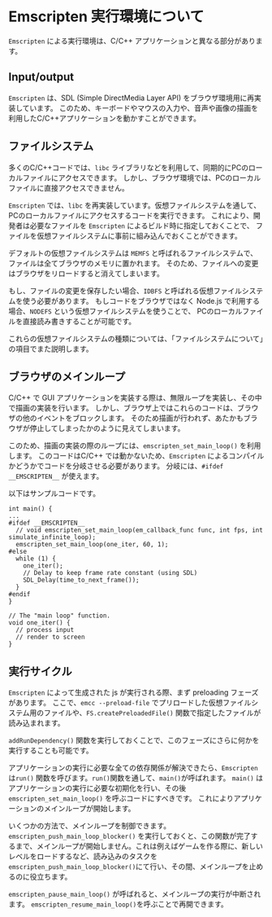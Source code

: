 # Emscripten 実行環境について
`Emscripten` による実行環境は、C/C++ アプリケーションと異なる部分があります。

## Input/output

`Emscripten` は、SDL (Simple DirectMedia Layer API) をブラウザ環境用に再実装しています。
このため、キーボードやマウスの入力や、音声や画像の描画を利用したC/C++アプリケーションを動かすことができます。

## ファイルシステム
多くのC/C++コードでは、`libc` ライブラリなどを利用して、同期的にPCのローカルファイルにアクセスできます。
しかし、ブラウザ環境では、PCのローカルファイルに直接アクセスできません。

`Emscripten` では、`libc` を再実装しています。仮想ファイルシステムを通して、
PCのローカルファイルにアクセスするコードを実行できます。
これにより、開発者は必要なファイルを `Emscripten` によるビルド時に指定しておくことで、
ファイルを仮想ファイルシステムに事前に組み込んでおくことができます。

デフォルトの仮想ファイルシステムは `MEMFS` と呼ばれるファイルシステムで、ファイルは全てブラウザのメモリに置かれます。
そのため、ファイルへの変更はブラウザをリロードすると消えてしまいます。

もし、ファイルの変更を保存したい場合、`IDBFS` と呼ばれる仮想ファイルシステムを使う必要があります。
もしコードをブラウザではなく Node.js で利用する場合、`NODEFS` という仮想ファイルシステムを使うことで、
PCのローカルファイルを直接読み書きすることが可能です。

これらの仮想ファイルシステムの種類については、「ファイルシステムについて」の項目でまた説明します。


## ブラウザのメインループ

C/C++ で GUI アプリケーションを実装する際は、無限ループを実装し、その中で描画の実装を行います。
しかし、ブラウザ上ではこれらのコードは、ブラウザの他のイベントをブロックします。
そのため描画が行われず、あたかもブラウザが停止してしまったかのように見えてしまいます。

このため、描画の実装の際のループには、`emscripten_set_main_loop()` を利用します。
このコードはC/C++ では動かないため、`Emscripten` によるコンパイルかどうかでコードを分岐させる必要があります。
分岐には、`#ifdef __EMSCRIPTEN__` が使えます。

以下はサンプルコードです。
```
int main() {
...
#ifdef __EMSCRIPTEN__
  // void emscripten_set_main_loop(em_callback_func func, int fps, int simulate_infinite_loop);
  emscripten_set_main_loop(one_iter, 60, 1);
#else
  while (1) {
    one_iter();
    // Delay to keep frame rate constant (using SDL)
    SDL_Delay(time_to_next_frame());
  }
#endif
}

// The "main loop" function.
void one_iter() {
  // process input
  // render to screen
}
```


## 実行サイクル
`Emscripten` によって生成された js が実行される際、まず preloading フェーズがあります。
ここで、`emcc --preload-file` でプリロードした仮想ファイルシステム用のファイルや、`FS.createPreloadedFile()` 関数で指定したファイルが読み込まれます。

`addRunDependency()` 関数を実行しておくことで、このフェーズにさらに何かを実行することも可能です。

アプリケーションの実行に必要な全ての依存関係が解決できたら、`Emscripten` は`run()` 関数を呼びます。`run()`関数を通して、`main()`が呼ばれます。
`main()` はアプリケーションの実行に必要な初期化を行い、その後 `emscripten_set_main_loop()` を呼ぶコードにすべきです。
これによりアプリケーションのメインループが開始します。

いくつかの方法で、メインループを制御できます。 `emscripten_push_main_loop_blocker()` を実行しておくと、この関数が完了するまで、メインループが開始しません。これは例えばゲームを作る際に、新しいレベルをロードするなど、読み込みのタスクを`emscripten_push_main_loop_blocker()`にて行い、その間、メインループを止めるのに役立ちます。

`emscripten_pause_main_loop()` が呼ばれると、メインループの実行が中断されます。
`emscripten_resume_main_loop()`を呼ぶことで再開できます。



